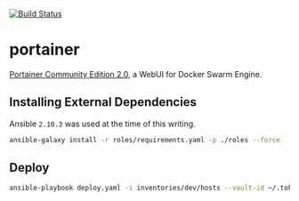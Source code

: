 [![Build Status](https://drone-ci.hopto.org/api/badges/Diesel-Net/portainer/status.svg)](https://drone-ci.hopto.org/Diesel-Net/portainer)

# portainer
[Portainer Community Edition 2.0](https://www.portainer.io/), a WebUI for Docker Swarm Engine.

## Installing External Dependencies
Ansible `2.10.3` was used at the time of this writing.
```bash
ansible-galaxy install -r roles/requirements.yaml -p ./roles --force
```

## Deploy
```bash
ansible-playbook deploy.yaml -i inventories/dev/hosts --vault-id ~/.tokens/vault.txt
```

